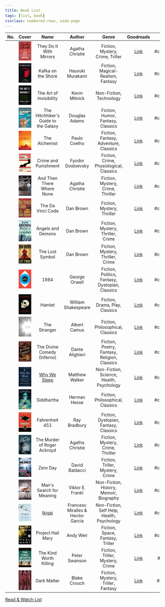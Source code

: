 ```yaml
---
title: Book List
tags: [list, book]
cssclass: numbered-rows, wide-page
---
```


| No. |                                            Cover                                            |                 Name                 |              Author               |                      Genre                      |                                        Goodreads                                        |   Status   |
|:---:|:-------------------------------------------------------------------------------------------:|:------------------------------------:|:---------------------------------:|:-----------------------------------------------:|:---------------------------------------------------------------------------------------:|:----------:|
|     |             ![They do it with Mirrors\|72](images/they-do-it-with-mirrors.jpg)              |       They Do It With Mirrors        |          Agatha Christie          |        Fiction, Mystery, Crime, Triller         |        [Link](https://www.goodreads.com/book/show/68930.They_Do_It_With_Mirrors)        | #completed |
|     |                  ![Kafka on the Shore\|72](images/kafka-on-the-shore.jpg)                   |          Kafka on the Shore          |         Hauruki Murakami          |        Fiction, Magical-Realism, Fantasy        |           [Link](https://www.goodreads.com/book/show/4929.Kafka_on_the_Shore)           | #completed |
|     |             ![The art of Invisibility\|72](images/the-art-of-invisibility.jpg)              |       The Art of Invisibility        |           Kevin Mitnick           |             Non-Fiction, Technology             |      [Link](https://www.goodreads.com/book/show/30363785-the-art-of-invisibility)       | #completed |
|     | ![The Hitchhiker's Guide to the Galaxy\|72](images/the-hitchhikers-guide-to-the-galaxy.jpg) | The Hitchhiker's Guide to the Galaxy |           Douglas Adams           |        Fiction, Humor, Fantasy, Classics        | [Link](https://www.goodreads.com/book/show/386162.The_Hitchhiker_s_Guide_to_the_Galaxy) | #completed |
|     |                       ![The Alchemist\|72](images/the-alchemist.jpg)                        |            The Alchemist             |           Paulo Coelho            |      Fiction, Fantasy, Adventure, Classics      |           [Link](https://www.goodreads.com/book/show/18144590-the-alchemist)            | #completed |
|     |                ![Crime and Punishment\|72](images/crime-and-punishment.jpg)                 |         Crime and Punishment         |         Fyodor Dostoevsky         |     Fiction, Crime, Physiological, Classics     |          [Link](https://www.goodreads.com/book/show/7144.Crime_and_Punishment)          | #completed |
|     |           ![And Then There Where None\|72](images/and-then-there-where-none.jpg)            |      And Then There Where None       |          Agatha Christie          |        Fiction, Mystery, Crime, Thriller        |       [Link](https://www.goodreads.com/book/show/16299.And_Then_There_Were_None)        | #completed |
|     |                     ![The Da Vici Code\|72](images/the-davici-code.jpg)                     |          The Da Vinci Code           |             Dan Brown             |           Fiction, Mystery, Thriller            |            [Link](https://www.goodreads.com/book/show/968.The_Da_Vinci_Code)            | #completed |
|     |                   ![Angels and Demons\|72](images/angels-and-demons.jpg)                    |          Angels and Demons           |             Dan Brown             |        Fiction, Mystery, Thriller, Crime        |              [Link](https://www.goodreads.com/book/show/960.Angels_Demons)              | #completed |
|     |                     ![The Lost Symbol\|72](images/the-lost-symbol.jpg)                      |           The Lost Symbol            |             Dan Brown             |        Fiction, Mystery, Thriller, Crime        |           [Link](https://www.goodreads.com/book/show/6411961-the-lost-symbol)           |  #completed   | 
|     |                                ![1984\|72](images/1984.jpg)                                 |                 1984                 |           George Orwell           | Fiction, Politics, Fantasy, Dystopian, Classics |                [Link](https://www.goodreads.com/book/show/61439040-1984)                | #completed |
|     |                              ![Hamlet\|72](images/hamlet.jpeg)                              |                Hamlet                |        William Shakespeare        |         Fiction, Drama, Play, Classics          |                 [Link](https://www.goodreads.com/book/show/1420.Hamlet)                 | #completed |
|     |                        ![The Stranger\|72](images/the-stranger.jpg)                         |             The Stranger             |           Albert Camus            |        Fiction, Philosophical, Classics         |             [Link](https://www.goodreads.com/book/show/49552.The_Stranger)              | #completed |
|     |                   ![The Divine Comedy\|72](images/the-divine-comedy.jpg)                    |     The Divine Comedy (Inferno)      |          Dante Alighieri          |  Fiction, Poetry, Fantasy, Religion, Classics   |           [Link](https://www.goodreads.com/book/show/6656.The_Divine_Comedy)            | #completed |
|     |                        ![Why we Sleep\|72](images/why-we-sleep.jpg)                         | [Why We Sleep](Why%20We%20Sleep.md)  |          Matthew Walker           |    Non-Fiction, Science, Health, Psychology     |            [Link](https://www.goodreads.com/book/show/34466963-why-we-sleep)            | #completed |
|     |                          ![Siddhartha\|72](images/siddhartha.jpg)                           |              Siddhartha              |           Herman Hesse            |        Fiction, Philosophical, Classics         |              [Link](https://www.goodreads.com/book/show/52036.Siddhartha)               | #completed |
|     |                      ![Fahrenheit 451\|72](images/fahrenheit-451.jpg)                       |            Fahrenheit 451            |           Ray Bradbury            |      Fiction, Dystopian, Fantasy, Classics      |           [Link](https://www.goodreads.com/book/show/56302573-farenheit-451)            | #completed |
|     |         ![The Murder of Roger Ackroyd\|72](images/the-murder-of-roger-ackroyd.jpg)          |     The Murder of Roger Ackroyd      |          Agatha Christie          |        Fiction, Mystery, Crime, Thriller        |      [Link](https://www.goodreads.com/book/show/16328.The_Murder_of_Roger_Ackroyd)      | #completed |
|     |                            ![Zero Day\|72](images/zero-day.jpg)                             |               Zero Day               |          David Baldacci           |        Fiction, Triller, Mystery, Crime         |              [Link](https://www.goodreads.com/book/show/11007587-zero-day)              | #completed |
|     |             ![Man's Search for Meaning\|72](images/mans-search-for-meaning.jpg)             |       Man's Search for Meaning       |         Viktor E. Frankl          |     Non-Fiction, History, Memoir, Biography     |        [Link](https://www.goodreads.com/book/show/4069.Man_s_Search_for_Meaning)        | #completed |
|     |                              ![Ikigai\|72](images/ikigai.jpg)                               |         [Ikigai](Ikigai.md)          | Francesc Miralles & Hector Garcia |   Non-Fiction, Self Help, Health, Psychology    |             [Link](https://www.goodreads.com/en/book/show/40534545-ikigai)              | #completed |
|     |                   ![project-hail-mary\|72](images/project-hail-mary.jpg)                    |          Project Hail Mary           |             Andy Weir             |        Fiction, Space, Fantasy, Triller         |         [Link](https://www.goodreads.com/book/show/54493401-project-hail-mary)          | #completed |
|     |              ![the-kind-worth-killing\|72](images/the-kind-worth-killing.jpg)               |        The Kind Worth Killing        |           Peter Swanson           |        Fiction, Triller, Mystery, Crime         |       [Link](https://www.goodreads.com/book/show/21936809-the-kind-worth-killing)       |  #reading   |
|     |                         ![dark-matter\|72](images/dark-matter.jpg)                          |             Dark Matter              |           Blake Crouch            |       Fiction, Mystery, Triller, Fantasy        |            [Link](https://www.goodreads.com/book/show/27833670-dark-matter)             |  #pending  |

[Read & Watch List](../Read%20&%20Watch%20List.md)
